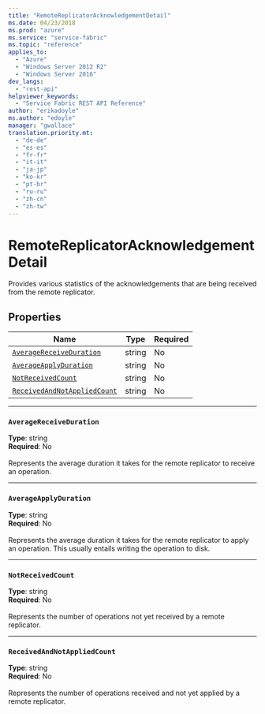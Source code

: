 ```yaml
---
title: "RemoteReplicatorAcknowledgementDetail"
ms.date: 04/23/2018
ms.prod: "azure"
ms.service: "service-fabric"
ms.topic: "reference"
applies_to: 
  - "Azure"
  - "Windows Server 2012 R2"
  - "Windows Server 2016"
dev_langs: 
  - "rest-api"
helpviewer_keywords: 
  - "Service Fabric REST API Reference"
author: "erikadoyle"
ms.author: "edoyle"
manager: "gwallace"
translation.priority.mt: 
  - "de-de"
  - "es-es"
  - "fr-fr"
  - "it-it"
  - "ja-jp"
  - "ko-kr"
  - "pt-br"
  - "ru-ru"
  - "zh-cn"
  - "zh-tw"
---
```

# RemoteReplicatorAcknowledgementDetail

Provides various statistics of the acknowledgements that are being received from the remote replicator.

## Properties
| Name | Type | Required |
| --- | --- | --- |
| [`AverageReceiveDuration`](#averagereceiveduration) | string | No |
| [`AverageApplyDuration`](#averageapplyduration) | string | No |
| [`NotReceivedCount`](#notreceivedcount) | string | No |
| [`ReceivedAndNotAppliedCount`](#receivedandnotappliedcount) | string | No |

____
### `AverageReceiveDuration`
__Type__: string <br/>
__Required__: No<br/>
<br/>
Represents the average duration it takes for the remote replicator to receive an operation.

____
### `AverageApplyDuration`
__Type__: string <br/>
__Required__: No<br/>
<br/>
Represents the average duration it takes for the remote replicator to apply an operation. This usually entails writing the operation to disk.

____
### `NotReceivedCount`
__Type__: string <br/>
__Required__: No<br/>
<br/>
Represents the number of operations not yet received by a remote replicator.

____
### `ReceivedAndNotAppliedCount`
__Type__: string <br/>
__Required__: No<br/>
<br/>
Represents the number of operations received and not yet applied by a remote replicator.
